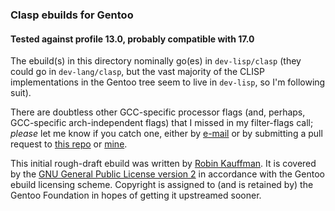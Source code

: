 ### Clasp ebuilds for Gentoo
#### Tested against profile 13.0, probably compatible with 17.0

The ebuild(s) in this directory nominally go(es) in `dev-lisp/clasp` (they
could go in `dev-lang/clasp`, but the vast majority of the CLISP
implementations in the Gentoo tree seem to live in `dev-lisp`, so I'm following
suit).

There are doubtless other GCC-specific processor flags (and, perhaps,
GCC-specific arch-independent flags) that I missed in my filter-flags call;
*please* let me know if you catch one, either by
[e-mail](mailto:robink@creosotehill.org) or by submitting a pull request to
[this repo](https://github.com/drmeister/clasp) or
[mine](https://github.com/Haifen/clasp).

This initial rough-draft ebuild was written by [Robin
Kauffman](https://github.com/Haifen).  It is covered by the [GNU General Public
License version 2](https://www.gnu.org/licenses/old-licenses/gpl-2.0.txt) in
accordance with the Gentoo ebuild licensing scheme.  Copyright is assigned to
(and is retained by) the Gentoo Foundation in hopes of getting it upstreamed
sooner.

